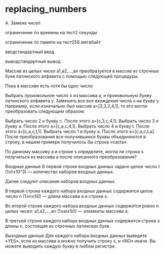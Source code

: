 # replacing_numbers
A. Замена чисел

ограничение по времени на тест2 секунды

ограничение по памяти на тест256 мегабайт

вводстандартный ввод

выводстандартный вывод

Массив из целых чисел a1,a2,…,an преобразуется в массив из строчных букв латинского алфавита с помощью следующей процедуры.

Пока в массиве есть хотя бы одно число:

Выбрать произвольное число x из массива a, и произвольную букву латинского алфавита y.
Заменить все все вхождения числа x на букву y.
Например, если изначально был массив a=[2,3,2,4,1], то его могли преобразовать следующим образом:

Выбрать число 2 и букву c. После этого a=[c,3,c,4,1].
Выбрать число 3 и букву a. После этого a=[c,a,c,4,1].
Выбрать число 4 и букву t. После этого a=[c,a,c,t,1].
Выбрать число 1 и букву a. После этого a=[c,a,c,t,a].
После преобразования все получившиеся буквы объединяются в строку, в нашем примере получилось бы строка «cacta».

По данному массиву a и строке s определите, могла ли строка s получиться из массива a после описанного преобразования?

Входные данные
В первой строке входных данных задано целое число t (1≤t≤10^3) — количество наборов входных данных.

Далее следуют описания наборов входных данных.

В первой строке каждого набора входных данных содержится целое число n (1≤n≤50) — длина массива a и строки s.

Во второй строке каждого набора входных данных содержится ровно n целых чисел: a1,a2,…,an (1≤ai≤50) — элементы массива a.

В третьей строке каждого набора входных данных содержится строка s длины n, состоящая из строчных латинских букв.

Выходные данные
Для каждого набора входных данных выведите «YES», если из массива a можно получить строку s, и «NO» иначе. Вы можете выводить каждую букву в любом регистре.

